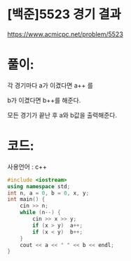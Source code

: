 # [백준]5523 경기 결과

https://www.acmicpc.net/problem/5523

# 풀이:

각 경기마다 a가 이겼다면 a++ 를

b가 이겼다면 b++를 해준다.

모든 경기가 끝난 후 a와 b값을 출력해준다.



# **코드:** 

사용언어 : c++
```c++
#include <iostream>
using namespace std;
int n, a = 0, b = 0, x, y;
int main() {
	cin >> n;
	while (n--) {
		cin >> x >> y;
		if (x > y)	a++;
		if (x < y)	b++;
	}
	cout << a << " " << b << endl;
}
```

